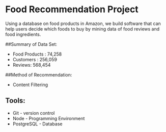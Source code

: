 # Food Recommendation Project
Using a database on food products in Amazon, we  build software
that can help users decide which foods to buy by mining
data of food reviews and food ingredients.

##Summary of Data Set:

* Food Products : 74,258
* Customers : 256,059
* Reviews: 568,454

##Method of Recommendation:
* Content Filtering

## Tools:
* Git - version control
* Node - Programming Environment
* PostgreSQL - Database
